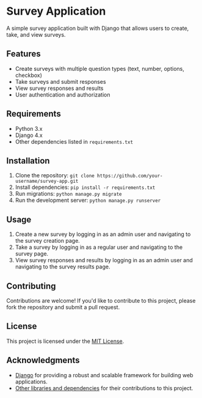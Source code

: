 # Survey Application

A simple survey application built with Django that allows users to create, take, and view surveys.

## Features
* Create surveys with multiple question types (text, number, options, checkbox)
* Take surveys and submit responses
* View survey responses and results
* User authentication and authorization

## Requirements
* Python 3.x
* Django 4.x
* Other dependencies listed in `requirements.txt`

## Installation
1. Clone the repository: `git clone https://github.com/your-username/survey-app.git`
2. Install dependencies: `pip install -r requirements.txt`
3. Run migrations: `python manage.py migrate`
4. Run the development server: `python manage.py runserver`

## Usage
1. Create a new survey by logging in as an admin user and navigating to the survey creation page.
2. Take a survey by logging in as a regular user and navigating to the survey page.
3. View survey responses and results by logging in as an admin user and navigating to the survey results page.

## Contributing
Contributions are welcome! If you'd like to contribute to this project, please fork the repository and submit a pull request.

## License
This project is licensed under the [MIT License](https://opensource.org/licenses/MIT).

## Acknowledgments
* [Django](https://www.djangoproject.com/) for providing a robust and scalable framework for building web applications.
* [Other libraries and dependencies](https://github.com/your-username/survey-app/blob/main/requirements.txt) for their contributions to this project.